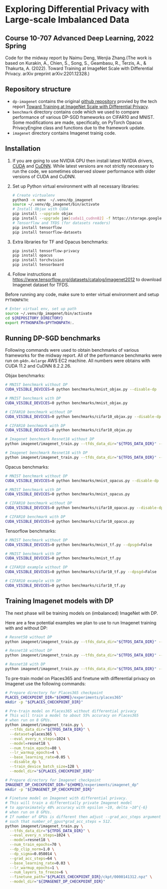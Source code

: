 
# Exploring Differential Privacy with Large-scale Imbalanced Data
## Course 10-707 Advanced Deep Learning, 2022 Spring

Code for the midway report by Naimu Deng, Wenjia Zhang.(The work is based on Kurakin, A., Chien, S., Song, S., Geambasu, R., Terzis, A., & Thakurta, A. (2022). Toward Training at ImageNet Scale with Differential Privacy. arXiv preprint arXiv:2201.12328.)

## Repository structure

* `dp-imagenet` contains the original [github repository](https://github.com/google-research/dp-imagenet) provied by the tech report [Toward Training at ImageNet Scale with Differential Privacy](https://arxiv.org/abs/2201.12328).
* `benchmark` directory contains code which we used to compare performance of various DP-SGD frameworks on CIFAR10 and MNIST. Some modifications are made, specifically, on PyTorch Opacus PrivacyEngine class and functions due to the framework update.
* `imagenet` directory contains Imagenet trainig code.

## Installation

1. If you are going to use NVIDIA GPU then install latest NVIDIA drivers,
   [CUDA](https://docs.nvidia.com/cuda/cuda-installation-guide-linux/index.html#introduction)
   and [CuDNN](https://docs.nvidia.com/deeplearning/cudnn/install-guide/index.htm).
   While latest versions are not strictly necessary to run the code, we sometimes observed
   slower performance with older versions of CUDA and CuDNN.

2. Set up Python virtual environment with all necessary libraries:

    ```bash
    # Create virtualenv
    python3 -m venv  ~/.venv/dp_imagenet
    source ~/.venv/dp_imagenet/bin/activate
    # Install Objax with CUDA
    pip install --upgrade objax
    pip install --upgrade jax[cuda11_cudnn82] -f https://storage.googleapis.com/jax-releases/jax_releases.html
    # Tensorflow and TFDS (for datasets readers)
    pip install tensorflow
    pip install tensorflow-datasets
    ```

3. Extra libraries for TF and Opacus benchmarks:

    ```bash
    pip install tensorflow-privacy
    pip install opacus
    pip install torchvision
    pip install tensorboard
    ```

4. Follow instructions at https://www.tensorflow.org/datasets/catalog/imagenet2012 to download Imagenet dataset for TFDS.


Before running any code, make sure to enter virtual environment and setup `PYTHONPATH`:

```bash
# Enter virtual env, set up path
source ~/.venv/dp_imagenet/bin/activate
cd ${REPOSITORY_DIRECTORY}
export PYTHONPATH=$PYTHONPATH:.
```

## Running DP-SGD benchmarks

Following commands were used to obtain benchmarks of various frameworks for the midway report.
All of the performance benchmarks were run on `g4dn.4xlarge` AWS EC2 machine.
All numbers were obtains with CUDA 11.2 and CuDNN 8.2.2.26.

Objax benchmarks:

```bash
# MNIST benchmark without DP
CUDA_VISIBLE_DEVICES=0 python benchmarks/mnist_objax.py --disable-dp

# MNIST benchmark with DP
CUDA_VISIBLE_DEVICES=0 python benchmarks/mnist_objax.py

# CIFAR10 benchmark without DP
CUDA_VISIBLE_DEVICES=0 python benchmarks/cifar10_objax.py --disable-dp

# CIFAR10 benchmark with DP
CUDA_VISIBLE_DEVICES=0 python benchmarks/cifar10_objax.py

# Imagenet benchmark Resnet18 without DP
python imagenet/imagenet_train.py --tfds_data_dir="${TFDS_DATA_DIR}" --disable_dp --base_learning_rate=0.2

# Imagenet benchmark Resnet18 with DP
python imagenet/imagenet_train.py --tfds_data_dir="${TFDS_DATA_DIR}" --base_learning_rate=2.0
```

Opacus benchmarks:

```bash
# MNIST benchmark without DP
CUDA_VISIBLE_DEVICES=0 python benchmarks/mnist_opacus.py --disable-dp

# MNIST benchmark with DP
CUDA_VISIBLE_DEVICES=0 python benchmarks/mnist_opacus.py

# CIFAR10 benchmark without DP
CUDA_VISIBLE_DEVICES=0 python benchmarks/cifar10_opacus.py --disable-dp

# CIFAR10 benchmark with DP
CUDA_VISIBLE_DEVICES=0 python benchmarks/cifar10_opacus.py
```

Tensorflow benchmarks:

```bash
# MNIST benchmark without DP
CUDA_VISIBLE_DEVICES=0 python benchmarks/mnist_tf.py --dpsgd=False

# MNIST benchmark with DP
CUDA_VISIBLE_DEVICES=0 python benchmarks/mnist_tf.py

# CIFAR10 example without DP
CUDA_VISIBLE_DEVICES=0 python benchmarks/cifar10_tf.py --dpsgd=False

# CIFAR10 example with DP
CUDA_VISIBLE_DEVICES=0 python benchmarks/cifar10_tf.py
```

## Training Imagenet models with DP
The next phase will be training models on (imbalanced) ImageNet with DP.

Here are a few potential examples we plan to use to run Imagenet training with and without DP:

```bash
# Resnet50 without DP
python imagenet/imagenet_train.py --tfds_data_dir="${TFDS_DATA_DIR}" --max_eval_batches=10 --eval_every_n_steps=100 --train_device_batch_size=64 --disable_dp

# Resnet18 without DP
python imagenet/imagenet_train.py --tfds_data_dir="${TFDS_DATA_DIR}" --max_eval_batches=10 --eval_every_n_steps=100 --model=resnet18 --train_device_batch_size=64 --disable_dp

# Resnet18 with DP
python imagenet/imagenet_train.py --tfds_data_dir="${TFDS_DATA_DIR}" --max_eval_batches=10 --eval_every_n_steps=100 --model=resnet18 --train_device_batch_size=64
```

To pre-train model on Places365 and finetune with differential privacy on Imagenet use the following commands:

```bash
# Prepare directory for Places365 checkpoint
PLACES_CHECKPOINT_DIR="${HOME}/experiments/places365"
mkdir -p "${PLACES_CHECKPOINT_DIR}"

# Pre-train model on Places365 without differential privacy
# This will train a model to about 55% accuracy on Places365
# when run on 8 GPUs.
python imagenet/imagenet_train.py \
  --tfds_data_dir="${TFDS_DATA_DIR}" \
  --dataset=places365 \
  --eval_every_n_steps=1024 \
  --model=resnet18 \
  --num_train_epochs=80 \
  --lr_warmup_epochs=4 \
  --base_learning_rate=0.05 \
  --disable_dp \
  --train_device_batch_size=128 \
  --model_dir="${PLACES_CHECKPOINT_DIR}"

# Prepare directory for Imagenet checkpoint
IMAGENET_DP_CHECKPOINT_DIR="${HOME}/experiments/imagenet_dp"
mkdir -p "${IMAGENET_DP_CHECKPOINT_DIR}"

# Finetune model on Imagenet with differential privacy.
# This will train a differentially private Imagenet model
# to approximately 48% accuracy with epsilon ~10, delta ~10^{-6}
# when run on 8 GPUs.
# If number of GPUs is different then adjust --grad_acc_steps argument
# such that number_of_gpus*grad_acc_steps = 512.
python imagenet/imagenet_train.py \
  --tfds_data_dir="${TFDS_DATA_DIR}" \
  --eval_every_n_steps=1024 \
  --model=resnet18 \
  --num_train_epochs=70 \
  --dp_clip_norm=1.0 \
  --dp_sigma=0.058014 \
  --grad_acc_steps=64 \
  --base_learning_rate=0.03 \
  --lr_warmup_epochs=1 \
  --num_layers_to_freeze=6 \
  --finetune_path="${PLACES_CHECKPOINT_DIR}/ckpt/0000141312.npz" \
  --model_dir="${IMAGENET_DP_CHECKPOINT_DIR}"
```

